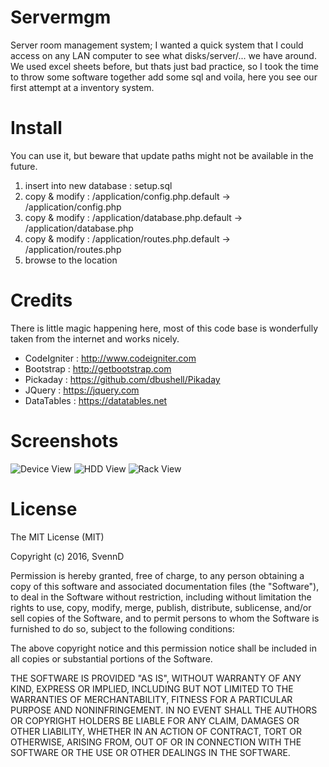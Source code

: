 # Servermgm
Server room management system; I wanted a quick system that I could access on any LAN computer to see what disks/server/... we have around.
We used excel sheets before, but thats just bad practice, so I took the time to throw some software together add some sql and voila,
here you see our first attempt at a inventory system.

# Install
You can use it, but beware that update paths might not be available in the future.

1) insert into new database : setup.sql
2) copy & modify :  /application/config.php.default -> /application/config.php
3) copy & modify :  /application/database.php.default -> /application/database.php
4) copy & modify :  /application/routes.php.default -> /application/routes.php
5) browse to the location


# Credits
There is little magic happening here, most of this code base is wonderfully taken from the internet and works nicely.
- CodeIgniter : http://www.codeigniter.com
- Bootstrap : http://getbootstrap.com
- Pickaday : https://github.com/dbushell/Pikaday
- JQuery : https://jquery.com
- DataTables : https://datatables.net

# Screenshots
![Device View](https://www.svennd.be/wp-content/uploads/2016/04/device_view.png)
![HDD View](https://www.svennd.be/wp-content/uploads/2016/04/hdd_view.png)
![Rack View](https://www.svennd.be/wp-content/uploads/2016/04/rackview.png)

# License 
The MIT License (MIT)

Copyright (c) 2016, SvennD

Permission is hereby granted, free of charge, to any person obtaining a copy
of this software and associated documentation files (the "Software"), to deal
in the Software without restriction, including without limitation the rights
to use, copy, modify, merge, publish, distribute, sublicense, and/or sell
copies of the Software, and to permit persons to whom the Software is
furnished to do so, subject to the following conditions:

The above copyright notice and this permission notice shall be included in
all copies or substantial portions of the Software.

THE SOFTWARE IS PROVIDED "AS IS", WITHOUT WARRANTY OF ANY KIND, EXPRESS OR
IMPLIED, INCLUDING BUT NOT LIMITED TO THE WARRANTIES OF MERCHANTABILITY,
FITNESS FOR A PARTICULAR PURPOSE AND NONINFRINGEMENT. IN NO EVENT SHALL THE
AUTHORS OR COPYRIGHT HOLDERS BE LIABLE FOR ANY CLAIM, DAMAGES OR OTHER
LIABILITY, WHETHER IN AN ACTION OF CONTRACT, TORT OR OTHERWISE, ARISING FROM,
OUT OF OR IN CONNECTION WITH THE SOFTWARE OR THE USE OR OTHER DEALINGS IN
THE SOFTWARE.